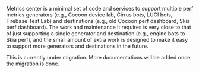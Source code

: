 Metrics center is a minimal set of code and services to support multiple perf
metrics generators (e.g., Cocoon device lab, Cirrus bots, LUCI bots, Firebase
Test Lab) and destinations (e.g., old Cocoon perf dashboard, Skia perf
dashboard). The work and maintenance it requires is very close to that of just
supporting a single generator and destination (e.g., engine bots to Skia perf),
and the small amount of extra work is designed to make it easy to support more
generators and destinations in the future.

This is currently under migration. More documentations will be added once the
migration is done.
